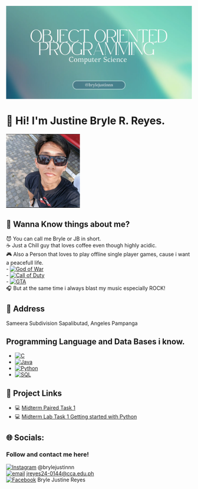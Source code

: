 ![Header](1000010686.webp)

# <h1 align="left">🔱 Hi! I'm Justine Bryle R. Reyes.</h2>

<img src="1000008565.jpg" alt="image" width="200" height="200">

## 💢 Wanna Know things about me?
😈 You can call me Bryle or JB in short.<br> ☕ Just a Chill guy that loves coffee even though highly acidic.<br> 🎮 Also a Person that loves to play offline single player games, cause i want a peacefull life.<br> - [![God of War](https://img.shields.io/badge/God_of_War-%23a50000.svg?logo=PlayStation&logoColor=white)](https://example.com/godofwar)
<br> - [![Call of Duty](https://img.shields.io/badge/Call_of_Duty-%23000000.svg?logo=Xbox&logoColor=white)](https://example.com/callofduty)<br> - [![GTA](https://img.shields.io/badge/GTA-%23333333.svg?logo=Rockstar%20Games&logoColor=white)](https://example.com/gta)<br>
🎧 But at the same time i always blast my music especially ROCK!

## 🌹 Address
Sameera Subdivision Sapalibutad, Angeles Pampanga

## Programming Language and Data Bases i know.
- [![C](https://img.shields.io/badge/C-%2300599C.svg?logo=c&logoColor=white)](https://example.com/c)
- [![Java](https://img.shields.io/badge/Java-%23ED8B00.svg?logo=java&logoColor=white)](https://example.com/java)
- [![Python](https://img.shields.io/badge/Python-%233776AB.svg?logo=python&logoColor=white)](https://example.com/python)
- [![SQL](https://img.shields.io/badge/SQL-%23007ACC.svg?logo=sqlite&logoColor=white)](https://example.com/sql)

<!-- D. Project Links -->
## 🔗 Project Links
- 💻 [Midterm Paired Task 1](https://docs.google.com/document/d/1Jd0xWj-m4Kb5EF4e5aLQQOaqx9mK9glwV0JdqHQYs3w/edit?usp=sharing)
- 💻 [Midterm Lab Task 1 Getting started with Python](https://docs.google.com/document/d/1hW_0oicJA4hCQd9o8sATPSFSHx1pUQFY7nvpMQE_2Lw/edit?usp=sharing)


## 🌐 Socials:
### Follow and contact me here!
[![Instagram](https://img.shields.io/badge/Instagram-%23E4405F.svg?logo=Instagram&logoColor=white)](https://instagram.com/brylejustinnn) @brylejustinnn<br> [![email](https://img.shields.io/badge/Email-D14836?logo=gmail&logoColor=white)](mailto:jreyes24-0144@cca.edu.ph) jreyes24-0144@cca.edu.ph<br> [![Facebook](https://img.shields.io/badge/Facebook-%231877F2.svg?logo=Facebook&logoColor=white)](https://facebook.com/brylejustinnn) Bryle Justine Reyes

